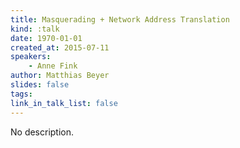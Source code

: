 ```yaml
---
title: Masquerading + Network Address Translation
kind: :talk
date: 1970-01-01
created_at: 2015-07-11
speakers:
    - Anne Fink
author: Matthias Beyer
slides: false
tags:
link_in_talk_list: false
---
```


No description.
